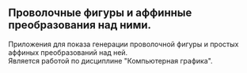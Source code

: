 ## Проволочные фигуры и аффинные преобразования над ними.  
Приложения для показа генерации проволочной фигуры и простых аффиных преобразований над ней.<br/>
Является работой по дисциплине "Компьютерная графика".
